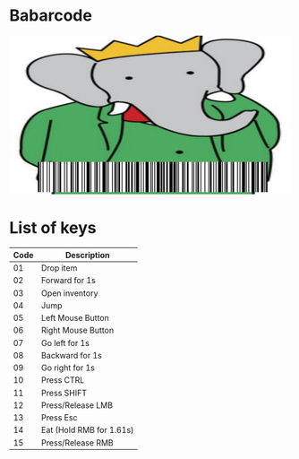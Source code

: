 # Babarcode
![babarcode sur minecraft](https://github.com/MathiasDPX/Babarcode/blob/main/images/babarcode.png)

# List of keys
| Code | Description |
|------|-------------|
| 01   | Drop item   |
| 02   | Forward for 1s |
| 03   | Open inventory |
| 04   | Jump |
| 05   | Left Mouse Button |
| 06   | Right Mouse Button |
| 07   | Go left for 1s |
| 08   | Backward for 1s |
| 09   | Go right for 1s |
| 10   | Press CTRL |
| 11   | Press SHIFT |
| 12   | Press/Release LMB |
| 13   | Press Esc |
| 14   | Eat (Hold RMB for 1.61s) |
| 15   | Press/Release RMB |
<!--- Nothing after 15
| 16   |             |
| 17   |             |
| 18   |             |
| 19   |             |
| 20   |             |
| 21   |             |
| 22   |             |
| 23   |             |
| 24   |             |
| 25   |             |
| 26   |             |
| 27   |             |
| 28   |             |
| 29   |             |
| 30   |             |
--->